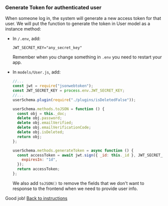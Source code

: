 ### Generate Token for authenticated user

When someone log in, the system will generate a new access token for that user. We will put the function to generate the token in User model as a instance method:

- In `/.env`, add:

  ```
  JWT_SECRET_KEY="any_secret_key"
  ```

  Remember when you change something in `.env` you need to restart your app.

- In `models/User.js`, add:

  ```javascript
  //...
  const jwt = require("jsonwebtoken");
  const JWT_SECRET_KEY = process.env.JWT_SECRET_KEY;
  //...
  userSchema.plugin(require("./plugins/isDeletedFalse"));

  userSchema.methods.toJSON = function () {
    const obj = this._doc;
    delete obj.password;
    delete obj.emailVerified;
    delete obj.emailVerificationCode;
    delete obj.isDeleted;
    return obj;
  };

  userSchema.methods.generateToken = async function () {
    const accessToken = await jwt.sign({ _id: this._id }, JWT_SECRET_KEY, {
      expiresIn: "1d",
    });
    return accessToken;
  };
  ```

  We also add `toJSON()` to remove the fields that we don't want to response to the frontend when we need to provide user info.

Good job! [Back to instructions](/README.md)
